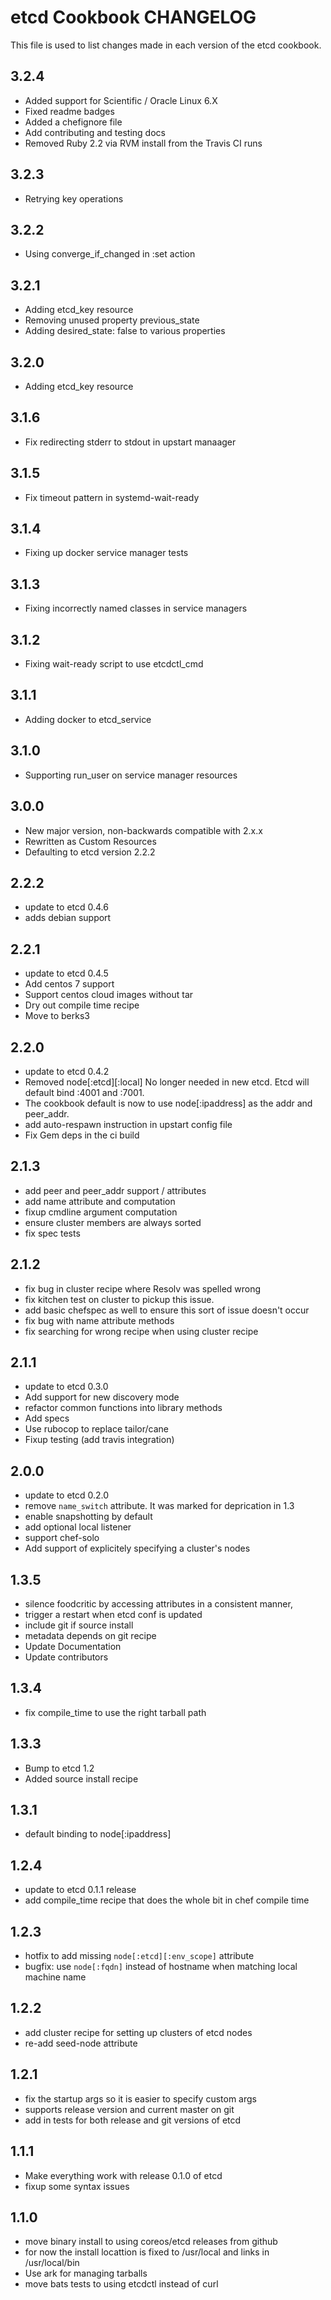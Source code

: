 # etcd Cookbook CHANGELOG
This file is used to list changes made in each version of the etcd cookbook.

## 3.2.4
- Added support for Scientific / Oracle Linux 6.X
- Fixed readme badges
- Added a chefignore file
- Add contributing and testing docs
- Removed Ruby 2.2 via RVM install from the Travis CI runs

## 3.2.3
- Retrying key operations

## 3.2.2
- Using converge_if_changed in :set action

## 3.2.1
- Adding etcd_key resource
- Removing unused property previous_state
- Adding desired_state: false to various properties

## 3.2.0
- Adding etcd_key resource

## 3.1.6
- Fix redirecting stderr to stdout in upstart manaager

## 3.1.5
- Fix timeout pattern in systemd-wait-ready

## 3.1.4
- Fixing up docker service manager tests

## 3.1.3
- Fixing incorrectly named classes in service managers

## 3.1.2
- Fixing wait-ready script to use etcdctl_cmd

## 3.1.1
- Adding docker to etcd_service

## 3.1.0
- Supporting run_user on service manager resources

## 3.0.0
- New major version, non-backwards compatible with 2.x.x
- Rewritten as Custom Resources
- Defaulting to etcd version 2.2.2

## 2.2.2
- update to etcd 0.4.6
- adds debian support

## 2.2.1
- update to etcd 0.4.5
- Add centos 7 support
- Support centos cloud images without tar
- Dry out compile time recipe
- Move to berks3

## 2.2.0
- update to etcd 0.4.2
- Removed node[:etcd][:local] No longer needed in new etcd. Etcd will default bind :4001 and :7001.
- The cookbook default is now to use node[:ipaddress] as the  addr and peer_addr.
- add auto-respawn instruction in upstart config file
- Fix Gem deps in the ci build

## 2.1.3
- add peer and peer_addr support / attributes
- add name attribute and computation
- fixup cmdline argument computation
- ensure cluster members are always sorted
- fix spec tests

## 2.1.2
- fix bug in cluster recipe where Resolv was spelled wrong
- fix kitchen test on cluster to pickup this issue.
- add basic chefspec as well to ensure this sort of issue doesn't occur
- fix bug with name attribute methods
- fix searching for wrong recipe when using cluster recipe

## 2.1.1
- update to etcd 0.3.0
- Add support for new discovery mode
- refactor common functions into library methods
- Add specs
- Use rubocop to replace tailor/cane
- Fixup testing (add travis integration)

## 2.0.0
- update to etcd 0.2.0
- remove `name_switch` attribute. It was marked for deprication in 1.3
- enable snapshotting by default
- add optional local listener
- support chef-solo
- Add support of explicitely specifying a cluster's nodes

## 1.3.5
- silence foodcritic by accessing attributes in a consistent manner,
- trigger a restart when etcd conf is updated
- include git if source install
- metadata depends on git recipe
- Update Documentation
- Update contributors

## 1.3.4
- fix compile_time to use the right tarball path

## 1.3.3
- Bump to etcd 1.2
- Added source install recipe

## 1.3.1
- default binding to node[:ipaddress]

## 1.2.4
- update to etcd 0.1.1 release
- add compile_time recipe that does the whole bit in chef compile time

## 1.2.3
- hotfix to add missing  `node[:etcd][:env_scope]` attribute
- bugfix: use `node[:fqdn]` instead of hostname when matching local machine name

## 1.2.2
- add cluster recipe for setting up clusters of etcd nodes
- re-add seed-node attribute

## 1.2.1
- fix the startup args so it is easier to specify custom args
- supports release version and current master on git
- add in tests for both release and git versions of etcd

## 1.1.1
- Make everything work with release 0.1.0 of etcd
- fixup some syntax issues

## 1.1.0
- move binary install to using coreos/etcd releases from github
- for now the install locattion is fixed to /usr/local and links in /usr/local/bin
- Use ark for managing tarballs
- move bats tests to using etcdctl instead of curl
